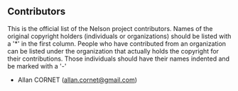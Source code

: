 Contributors
--------------

This is the official list of the Nelson project contributors.
Names of the original copyright holders (individuals or organizations)
should be listed with a '*' in the first column. People who have 
contributed from an organization can be listed under the organization
that actually holds the copyright for their contributions.
Those individuals should have their names indented and be marked with a '-'
 
* Allan CORNET (allan.cornet@gmail.com)
